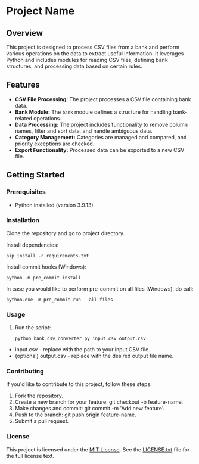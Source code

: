 # Project Name

## Overview

This project is designed to process CSV files from a bank and perform various operations on the data to extract useful information. It leverages Python and includes modules for reading CSV files, defining bank structures, and processing data based on certain rules.

## Features

- **CSV File Processing:** The project processes a CSV file containing bank data.
- **Bank Module:** The `bank` module defines a structure for handling bank-related operations.
- **Data Processing:** The project includes functionality to remove column names, filter and sort data, and handle ambiguous data.
- **Category Management:** Categories are managed and compared, and priority exceptions are checked.
- **Export Functionality:** Processed data can be exported to a new CSV file.

## Getting Started

### Prerequisites

- Python installed (version 3.9.13)

### Installation

Clone the repository and go to project directory.

Install dependencies:
```
pip install -r requirements.txt
```

Install commit hooks (Windows):
```
python -m pre_commit install
```

In case you would like to perform pre-commit on all files (Windows), do call:
```
python.exe -m pre_commit run --all-files
```


### Usage

1. Run the script:
    ```
    python bank_csv_converter.py input.csv output.csv
    ```

- input.csv - replace with the path to your input CSV file.
- (optional) output.csv - replace with the desired output file name.

### Contributing

If you'd like to contribute to this project, follow these steps:

1. Fork the repository.
2. Create a new branch for your feature: git checkout -b feature-name.
3. Make changes and commit: git commit -m 'Add new feature'.
4. Push to the branch: git push origin feature-name.
5. Submit a pull request.

### License

This project is licensed under the [MIT License](LICENSE.txt). See the [LICENSE.txt](LICENSE.txt) file for the full license text.
